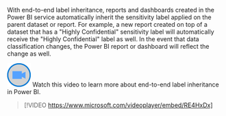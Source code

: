 With end-to-end label inheritance, reports and dashboards created in the Power BI service automatically inherit the sensitivity label applied on the parent dataset or report. For example, a new report created on top of a dataset that has a "Highly Confidential" sensitivity label will automatically receive the "Highly Confidential" label as well.  In the event that data classification changes, the Power BI report or dashboard will reflect the change as well.

![Icon indicating play video](../media/video-icon.png)  Watch this video to learn more about end-to-end label inheritance in Power BI.

> [!VIDEO https://www.microsoft.com/videoplayer/embed/RE4HxDx]


